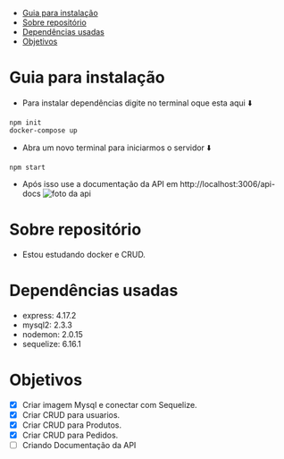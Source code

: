 - [Guia para instalação](#guia-para-instalação)
- [Sobre repositório](#sobre-repositório)
- [Dependências usadas](#dependências-usadas)
- [Objetivos](#objetivos)

# Guia para instalação
* Para instalar dependências digite no terminal oque esta  aqui ⬇️

```
npm init
docker-compose up
```
* Abra um novo terminal para iniciarmos o servidor ⬇️
```npm
npm start
```
* Após isso use a documentação da API em http://localhost:3006/api-docs
    ![foto da api](https://user-images.githubusercontent.com/79177415/154811820-f5679ccd-d48b-4204-b9c2-1258a8d8f774.png)

  

# Sobre repositório
* Estou estudando docker e CRUD.

# Dependências usadas
* express: 4.17.2
* mysql2: 2.3.3
* nodemon: 2.0.15
* sequelize: 6.16.1

# Objetivos

- [x] Criar imagem Mysql e conectar com Sequelize.
- [x] Criar CRUD para usuarios.
- [x] Criar CRUD para Produtos.
- [x] Criar CRUD para Pedidos.
- [ ] Criando Documentação da API